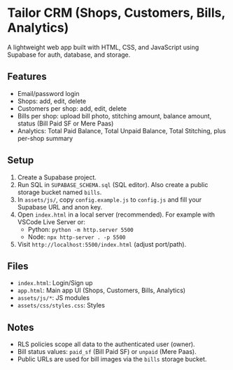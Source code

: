 # Tailor CRM (Shops, Customers, Bills, Analytics)

A lightweight web app built with HTML, CSS, and JavaScript using Supabase for auth, database, and storage.

## Features
- Email/password login
- Shops: add, edit, delete
- Customers per shop: add, edit, delete
- Bills per shop: upload bill photo, stitching amount, balance amount, status (Bill Paid SF or Mere Paas)
- Analytics: Total Paid Balance, Total Unpaid Balance, Total Stitching, plus per-shop summary

## Setup
1. Create a Supabase project.
2. Run SQL in `SUPABASE_SCHEMA.sql` (SQL editor). Also create a public storage bucket named `bills`.
3. In `assets/js/`, copy `config.example.js` to `config.js` and fill your Supabase URL and anon key.
4. Open `index.html` in a local server (recommended). For example with VSCode Live Server or:
   - Python: `python -m http.server 5500`
   - Node: `npx http-server . -p 5500`
5. Visit `http://localhost:5500/index.html` (adjust port/path).

## Files
- `index.html`: Login/Sign up
- `app.html`: Main app UI (Shops, Customers, Bills, Analytics)
- `assets/js/*`: JS modules
- `assets/css/styles.css`: Styles

## Notes
- RLS policies scope all data to the authenticated user (owner).
- Bill status values: `paid_sf` (Bill Paid SF) or `unpaid` (Mere Paas).
- Public URLs are used for bill images via the `bills` storage bucket.
